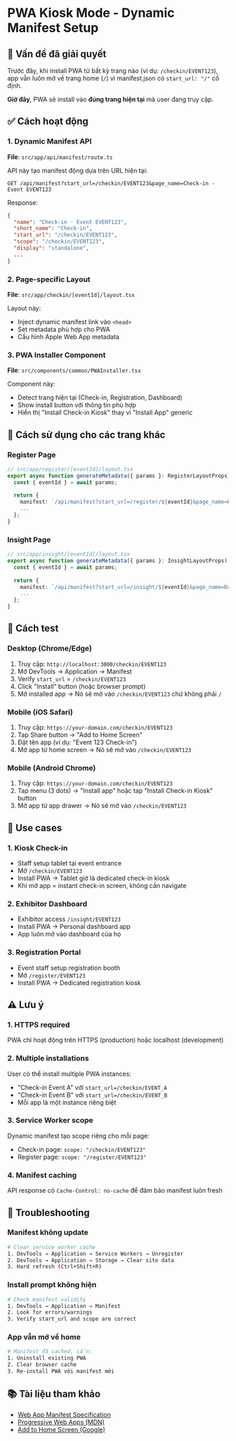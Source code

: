 # PWA Kiosk Mode - Dynamic Manifest Setup

## 🎯 Vấn đề đã giải quyết

Trước đây, khi install PWA từ bất kỳ trang nào (ví dụ: `/checkin/EVENT123`), app vẫn luôn mở về trang home (`/`) vì manifest.json có `start_url: "/"` cố định.

**Giờ đây**, PWA sẽ install vào **đúng trang hiện tại** mà user đang truy cập.

## ✅ Cách hoạt động

### 1. Dynamic Manifest API
**File**: `src/app/api/manifest/route.ts`

API này tạo manifest động dựa trên URL hiện tại:
```
GET /api/manifest?start_url=/checkin/EVENT123&page_name=Check-in - Event EVENT123
```

Response:
```json
{
  "name": "Check-in - Event EVENT123",
  "short_name": "Check-in",
  "start_url": "/checkin/EVENT123",
  "scope": "/checkin/EVENT123",
  "display": "standalone",
  ...
}
```

### 2. Page-specific Layout
**File**: `src/app/checkin/[eventId]/layout.tsx`

Layout này:
- Inject dynamic manifest link vào `<head>`
- Set metadata phù hợp cho PWA
- Cấu hình Apple Web App metadata

### 3. PWA Installer Component
**File**: `src/components/common/PWAInstaller.tsx`

Component này:
- Detect trang hiện tại (Check-in, Registration, Dashboard)
- Show install button với thông tin phù hợp
- Hiển thị "Install Check-in Kiosk" thay vì "Install App" generic

## 🚀 Cách sử dụng cho các trang khác

### Register Page
```typescript
// src/app/register/[eventId]/layout.tsx
export async function generateMetadata({ params }: RegisterLayoutProps): Promise<Metadata> {
  const { eventId } = await params;
  
  return {
    manifest: `/api/manifest?start_url=/register/${eventId}&page_name=Registration - Event ${eventId}`,
    ...
  };
}
```

### Insight Page
```typescript
// src/app/insight/[eventId]/layout.tsx
export async function generateMetadata({ params }: InsightLayoutProps): Promise<Metadata> {
  const { eventId } = await params;
  
  return {
    manifest: `/api/manifest?start_url=/insight/${eventId}&page_name=Dashboard - Event ${eventId}`,
    ...
  };
}
```

## 🧪 Cách test

### Desktop (Chrome/Edge)
1. Truy cập: `http://localhost:3000/checkin/EVENT123`
2. Mở DevTools → Application → Manifest
3. Verify `start_url` = `/checkin/EVENT123`
4. Click "Install" button (hoặc browser prompt)
5. Mở installed app → Nó sẽ mở vào `/checkin/EVENT123` chứ không phải `/`

### Mobile (iOS Safari)
1. Truy cập: `https://your-domain.com/checkin/EVENT123`
2. Tap Share button → "Add to Home Screen"
3. Đặt tên app (ví dụ: "Event 123 Check-in")
4. Mở app từ home screen → Nó sẽ mở vào `/checkin/EVENT123`

### Mobile (Android Chrome)
1. Truy cập: `https://your-domain.com/checkin/EVENT123`
2. Tap menu (3 dots) → "Install app" hoặc tap "Install Check-in Kiosk" button
3. Mở app từ app drawer → Nó sẽ mở vào `/checkin/EVENT123`

## 📱 Use cases

### 1. Kiosk Check-in
- Staff setup tablet tại event entrance
- Mở `/checkin/EVENT123`
- Install PWA → Tablet giờ là dedicated check-in kiosk
- Khi mở app = instant check-in screen, không cần navigate

### 2. Exhibitor Dashboard
- Exhibitor access `/insight/EVENT123`
- Install PWA → Personal dashboard app
- App luôn mở vào dashboard của họ

### 3. Registration Portal
- Event staff setup registration booth
- Mở `/register/EVENT123`
- Install PWA → Dedicated registration kiosk

## ⚠️ Lưu ý

### 1. HTTPS required
PWA chỉ hoạt động trên HTTPS (production) hoặc localhost (development)

### 2. Multiple installations
User có thể install multiple PWA instances:
- "Check-in Event A" với `start_url=/checkin/EVENT_A`
- "Check-in Event B" với `start_url=/checkin/EVENT_B`
- Mỗi app là một instance riêng biệt

### 3. Service Worker scope
Dynamic manifest tạo scope riêng cho mỗi page:
- Check-in page: `scope: "/checkin/EVENT123"`
- Register page: `scope: "/register/EVENT123"`

### 4. Manifest caching
API response có `Cache-Control: no-cache` để đảm bảo manifest luôn fresh

## 🔧 Troubleshooting

### Manifest không update
```bash
# Clear service worker cache
1. DevTools → Application → Service Workers → Unregister
2. DevTools → Application → Storage → Clear site data
3. Hard refresh (Ctrl+Shift+R)
```

### Install prompt không hiện
```bash
# Check manifest validity
1. DevTools → Application → Manifest
2. Look for errors/warnings
3. Verify start_url and scope are correct
```

### App vẫn mở về home
```bash
# Manifest đã cached, cần:
1. Uninstall existing PWA
2. Clear browser cache
3. Re-install PWA với manifest mới
```

## 📚 Tài liệu tham khảo

- [Web App Manifest Specification](https://www.w3.org/TR/appmanifest/)
- [Progressive Web Apps (MDN)](https://developer.mozilla.org/en-US/docs/Web/Progressive_web_apps)
- [Add to Home Screen (Google)](https://web.dev/customize-install/)

